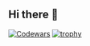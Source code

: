 ## Hi there 👋

<!--
**valevg/valevg** is a ✨ _special_ ✨ repository because its `README.md` (this file) appears on your GitHub profile.

Here are some ideas to get you started:

- 🔭 I’m currently working on ...
- 🌱 I’m currently learning ...
- 👯 I’m looking to collaborate on ...
- 🤔 I’m looking for help with ...
- 💬 Ask me about ...
- 📫 How to reach me: ...
- 😄 Pronouns: ...
- ⚡ Fun fact: ...
-->
[![Codewars](https://www.codewars.com/users/valevg/badges/large)](https://www.codewars.com/users/valevg)
[![trophy](https://github-profile-trophy.vercel.app/valevg=ryo-ma)](https://github.com/ryo-ma/github-profile-trophy)
